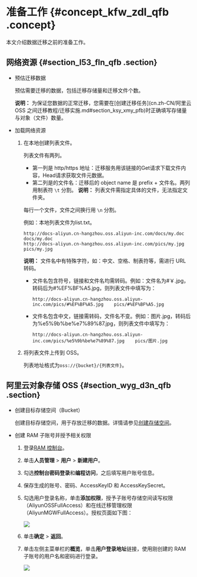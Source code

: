 # 准备工作 {#concept_kfw_zdl_qfb .concept}

本文介绍数据迁移之前的准备工作。

## 网络资源 {#section_l53_fln_qfb .section}

-   预估迁移数据

    预估需要迁移的数据，包括迁移存储量和迁移文件个数。

    **说明：** 为保证您数据的正常迁移，您需要在[创建迁移任务](cn.zh-CN/阿里云 OSS 之间迁移教程/迁移实施.md#section_ksy_xmy_pfb)时正确填写存储量与对象（文件）数量。

-   加载网络资源
    1.  在本地创建列表文件。

        列表文件有两列。

        -   第一列是 http/https 地址：迁移服务用该链接的Get请求下载文件内容，Head请求获取文件元数据。
        -   第二列是的文件名：迁移后的 object name 是 prefix + 文件名。两列用制表符 `\t` 分割。
        **说明：** 列表文件需指定具体的文件，无法指定文件夹。

        每行一个文件，文件之间换行用 `\n` 分割。

        例如：本地列表文件为list.txt。

        ```
        http://docs-aliyun.cn-hangzhou.oss.aliyun-inc.com/docs/my.doc    docs/my.doc
        http://docs-aliyun.cn-hangzhou.oss.aliyun-inc.com/pics/my.jpg    pics/my.jpg
        ```

        **说明：** 文件名中有特殊字符，如：中文、空格、制表符等，需进行 URL 转码。

        -   文件名包含符号，链接和文件名均需转码。例如：文件名为\#￥.jpg，转码后为\#%EF%BF%A5.jpg，则列表文件中填写为：

            ```
            http://docs-aliyun.cn-hangzhou.oss.aliyun-inc.com/pics/#%EF%BF%A5.jpg    pics/#%EF%BF%A5.jpg
            ```

        -   文件名包含中文，链接需转码，文件名不变。例如：图片.jpg，转码后为%e5%9b%be%e7%89%87.jpg，则列表文件中填写为：

            ```
            http://docs-aliyun.cn-hangzhou.oss.aliyun-inc.com/pics/%e5%9b%be%e7%89%87.jpg    pics/图片.jpg
            ```

    2.  将列表文件上传到 OSS。

        列表地址格式为`oss://{bucket}/{列表文件}`。


## 阿里云对象存储 OSS {#section_wyg_d3n_qfb .section}

-   创建目标存储空间（Bucket）

    创建目标存储空间，用于存放迁移的数据。详情请参见[创建存储空间](../../../../cn.zh-CN/快速入门/创建存储空间.md#)。

-   创建 RAM 子账号并授予相关权限
    1.  登录[RAM 控制台](https://ram.console.aliyun.com)。
    2.  单击**人员管理** \> **用户** \> **新建用户**。
    3.  勾选**控制台密码登录**和**编程访问**，之后填写用户账号信息。
    4.  保存生成的账号、密码、AccessKeyID 和 AccessKeySecret。
    5.  勾选用户登录名称，单击**添加权限**，授予子账号存储空间读写权限（AliyunOSSFullAccess）和在线迁移管理权限（AliyunMGWFullAccess）。授权页面如下图：

        ![](http://static-aliyun-doc.oss-cn-hangzhou.aliyuncs.com/assets/img/40745/155722263821235_zh-CN.png)

    6.  单击**确定** \> **返回**。
    7.  单击左侧主菜单栏的**概览**，单击**用户登录地址**链接，使用刚创建的 RAM 子账号的用户名和密码进行登录。

        ![](http://static-aliyun-doc.oss-cn-hangzhou.aliyuncs.com/assets/img/40745/155722263834662_zh-CN.png)


